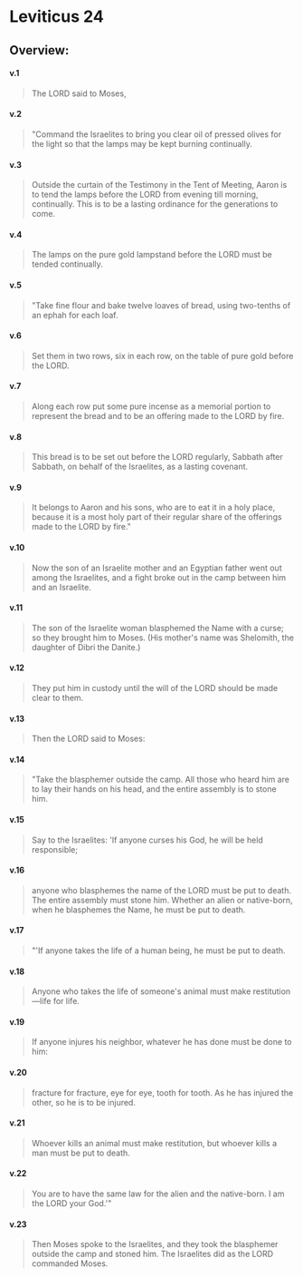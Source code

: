 # Leviticus 24

## Overview:

#### v.1
>The LORD said to Moses,

#### v.2
>"Command the Israelites to bring you clear oil of pressed olives for the light so that the lamps may be kept burning continually.

#### v.3
>Outside the curtain of the Testimony in the Tent of Meeting, Aaron is to tend the lamps before the LORD from evening till morning, continually. This is to be a lasting ordinance for the generations to come.

#### v.4
>The lamps on the pure gold lampstand before the LORD must be tended continually.

#### v.5
>"Take fine flour and bake twelve loaves of bread, using two-tenths of an ephah for each loaf.

#### v.6
>Set them in two rows, six in each row, on the table of pure gold before the LORD.

#### v.7
>Along each row put some pure incense as a memorial portion to represent the bread and to be an offering made to the LORD by fire.

#### v.8
>This bread is to be set out before the LORD regularly, Sabbath after Sabbath, on behalf of the Israelites, as a lasting covenant.

#### v.9
>It belongs to Aaron and his sons, who are to eat it in a holy place, because it is a most holy part of their regular share of the offerings made to the LORD by fire."

#### v.10
>Now the son of an Israelite mother and an Egyptian father went out among the Israelites, and a fight broke out in the camp between him and an Israelite.

#### v.11
>The son of the Israelite woman blasphemed the Name with a curse; so they brought him to Moses. (His mother's name was Shelomith, the daughter of Dibri the Danite.)

#### v.12
>They put him in custody until the will of the LORD should be made clear to them.

#### v.13
>Then the LORD said to Moses:

#### v.14
>"Take the blasphemer outside the camp. All those who heard him are to lay their hands on his head, and the entire assembly is to stone him.

#### v.15
>Say to the Israelites: 'If anyone curses his God, he will be held responsible;

#### v.16
>anyone who blasphemes the name of the LORD must be put to death. The entire assembly must stone him. Whether an alien or native-born, when he blasphemes the Name, he must be put to death.

#### v.17
>"'If anyone takes the life of a human being, he must be put to death.

#### v.18
>Anyone who takes the life of someone's animal must make restitution—life for life.

#### v.19
>If anyone injures his neighbor, whatever he has done must be done to him:

#### v.20
>fracture for fracture, eye for eye, tooth for tooth. As he has injured the other, so he is to be injured.

#### v.21
>Whoever kills an animal must make restitution, but whoever kills a man must be put to death.

#### v.22
>You are to have the same law for the alien and the native-born. I am the LORD your God.'"

#### v.23
>Then Moses spoke to the Israelites, and they took the blasphemer outside the camp and stoned him. The Israelites did as the LORD commanded Moses.




